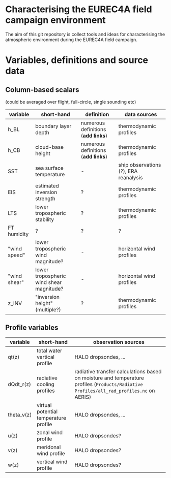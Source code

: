 # Characterising the EUREC4A field campaign environment

The aim of this git repository is collect tools and ideas for characterising
the atmospheric environment during the EUREC4A field campaign.

# Variables, definitions and source data

## Column-based scalars
(could be averaged over flight, full-circle, single sounding etc)

| variable | short-hand | definition | data sources |
| --- | --- | --- | --- |
| h_BL | boundary layer depth | numerous definitions (**add links**) | thermodynamic profiles |
| h_CB | cloud-base height | numerous definitions (**add links**) | thermodynamic profiles |
| SST | sea surface temperature | - | ship observations (?), ERA reanalysis |
| EIS | estimated inversion strength | ? | thermodynamic profiles |
| LTS | lower tropospheric stability | ? | thermodynamic profiles |
| FT humidity | ? | ? | ? |
| "wind speed" | lower tropospheric wind magnitude? | - | horizontal wind profiles |
| "wind shear" | lower tropospheric wind shear magnitude? | - | horizontal wind profiles |
| z_INV | "inversion height" (multiple?) | ? | thermodynamic profiles |

## Profile variables

| variable | short-hand | observation sources |
| --- | --- | --- |
| qt(z) | total water vertical profile | HALO dropsondes, ... |
| dQdt_r(z) | radiative cooling profiles | radiative transfer calculations based on moisture and temperature profiles (`Products/Radiative Profiles/all_rad_profiles.nc` on AERIS) |
| theta_v(z) | virtual potential temperature profile | HALO dropsondes, ... |
| u(z) | zonal wind profile | HALO dropsondes? |
| v(z) | meridonal wind profile | HALO dropsondes? |
| w(z) | vertical wind profile | HALO dropsondes? |
